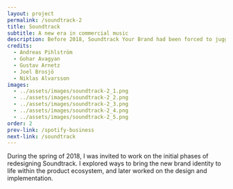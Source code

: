 ```yaml
---
layout: project
permalink: /soundtrack-2
title: Soundtrack
subtitle: A new era in commercial music
description: Before 2018, Soundtrack Your Brand had been forced to juggle several product sub-brands due to licensing restrictions. In 2018, it could finally become one company, one product, one brand; Soundtrack. A brand to represent a new era in commercial music.
credits:
  - Andreas Pihlström
  - Gohar Avagyan
  - Gustav Arnetz
  - Joel Brosjö
  - Niklas Alvarsson
images:
  - ../assets/images/soundtrack-2_1.png
  - ../assets/images/soundtrack-2_2.png
  - ../assets/images/soundtrack-2_3.png
  - ../assets/images/soundtrack-2_4.png
  - ../assets/images/soundtrack-2_5.png
order: 2
prev-link: /spotify-business
next-link: /soundtrack
---
```

During the spring of 2018, I was invited to work on the initial phases of redesigning Soundtrack. I explored ways to bring the new brand identity to life within the product ecosystem, and later worked on the design and implementation.
